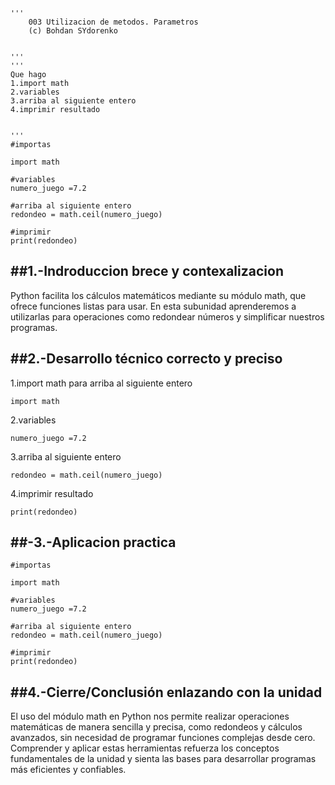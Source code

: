 ```
'''
    003 Utilizacion de metodos. Parametros
    (c) Bohdan SYdorenko
    

'''
'''
Que hago
1.import math
2.variables
3.arriba al siguiente entero
4.imprimir resultado


'''
#importas

import math

#variables
numero_juego =7.2

#arriba al siguiente entero
redondeo = math.ceil(numero_juego)

#imprimir 
print(redondeo)

```

##1.-Indroduccion brece y contexalizacion
---
Python facilita los cálculos matemáticos mediante su módulo math, que ofrece funciones listas para usar. En esta subunidad aprenderemos a utilizarlas para operaciones como redondear números y simplificar nuestros programas.

##2.-Desarrollo técnico correcto y preciso
---
1.import math para arriba al siguiente entero
```
import math
```

2.variables
```
numero_juego =7.2    
```
3.arriba al siguiente entero
```
redondeo = math.ceil(numero_juego)
```
4.imprimir  resultado
```
print(redondeo)

```
##-3.-Aplicacion practica
---
```
#importas

import math

#variables
numero_juego =7.2

#arriba al siguiente entero
redondeo = math.ceil(numero_juego)

#imprimir 
print(redondeo)
```

##4.-Cierre/Conclusión enlazando con la unidad
---
El uso del módulo math en Python nos permite realizar operaciones matemáticas de manera sencilla y precisa, como redondeos y cálculos avanzados, sin necesidad de programar funciones complejas desde cero. Comprender y aplicar estas herramientas refuerza los conceptos fundamentales de la unidad y sienta las bases para desarrollar programas más eficientes y confiables.
